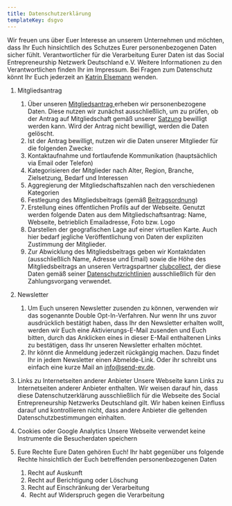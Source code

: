 ```yaml
---
title: Datenschutzerklärung
templateKey: dsgvo
---
```

Wir freuen uns über Euer Interesse an unserem Unternehmen und möchten, dass Ihr Euch hinsichtlich des Schutzes Eurer personenbezogenen Daten sicher fühlt. Verantwortlicher für die Verarbeitung Eurer Daten ist das Social Entrepreneurship Netzwerk Deutschland e.V. Weitere Informationen zu den Verantwortlichen finden Ihr im Impressum. Bei Fragen zum Datenschutz könnt Ihr Euch jederzeit an [Katrin Elsemann](mailto:Katrin.elsemann@send-ev.de) wenden.  

1. Mitgliedsantrag

   1. Über unseren [Mitgliedsantrag ](https://mitglieder.send-ev.de/antrag/)erheben wir personenbezogene Daten. Diese nutzen wir zunächst ausschließlich, um zu prüfen, ob der Antrag auf Mitgliedschaft gemäß unserer [Satzung](https://www.send-ev.de/uploads/satzung.pdf) bewilligt werden kann. Wird der Antrag nicht bewilligt, werden die Daten gelöscht. 
   2. Ist der Antrag bewilligt, nutzen wir die Daten unserer Mitglieder für die folgenden Zwecke:
   3. Kontaktaufnahme und fortlaufende Kommunikation (hauptsächlich via Email oder Telefon)
   4. Kategorisieren der Mitglieder nach Alter, Region, Branche, Zielsetzung, Bedarf und Interessen
   5. Aggregierung der Mitgliedschaftszahlen nach den verschiedenen Kategorien
   6. Festlegung des Mitgliedsbeitrags (gemäß [Beitragsordnung](https://www.send-ev.de/uploads/beitragsordnung.pdf))
   7. Erstellung eines öffentlichen Profils auf der Webseite. Genutzt werden folgende Daten aus dem Mitgliedschaftsantrag: Name, Webseite, betrieblich Emailadresse, Foto bzw. Logo
   8. Darstellen der geografischen Lage auf einer virtuellen Karte. Auch hier bedarf jegliche Veröffentlichung von Daten der expliziten Zustimmung der Mitglieder.
   9. Zur Abwicklung des Mitgliedsbeitrags geben wir Kontaktdaten (ausschließlich Name, Adresse und Email) sowie die Höhe des Mitgliedsbeitrags an unseren Vertragspartner [clubcollect](http://www.clubcollect.com), der diese Daten gemäß seiner [Datenschutzrichtlinien](https://chargingio.s3.amazonaws.com/assets/legal/de-privacy.pdf) ausschließlich für den Zahlungsvorgang verwendet.
2. Newsletter

   1. Um Euch unseren Newsletter zusenden zu können, verwenden wir das sogenannte Double Opt-In-Verfahren. Nur wenn Ihr uns zuvor ausdrücklich bestätigt haben, dass Ihr den Newsletter erhalten wollt, werden wir Euch eine Aktivierungs-E-Mail zusenden und Euch bitten, durch das Anklicken eines in dieser E-Mail enthaltenen Links zu bestätigen, dass Ihr unseren Newsletter erhalten möchtet.
   2. Ihr könnt die Anmeldung jederzeit rückgängig machen. Dazu findet Ihr in jedem Newsletter einen Abmelde-Link. Oder ihr schreibt uns einfach eine kurze Mail an [info@send-ev.de](info@send-ev.de).
3. Links zu Internetseiten anderer Anbieter Unsere Webseite kann Links zu Internetseiten anderer Anbieter enthalten. Wir weisen darauf hin, dass diese Datenschutzerklärung ausschließlich für die Webseite des Social Entrepreneurship Netzwerks Deutschland gilt. Wir haben keinen Einfluss darauf und kontrollieren nicht, dass andere Anbieter die geltenden Datenschutzbestimmungen einhalten.
4. Cookies oder Google Analytics Unsere Webseite verwendet keine Instrumente die Besucherdaten speichern
5. Eure Rechte Eure Daten gehören Euch! Ihr habt gegenüber uns folgende Rechte hinsichtlich der Euch betreffenden personenbezogenen Daten

   1. Recht auf Auskunft
   2. Recht auf Berichtigung oder Löschung
   3. Recht auf Einschränkung der Verarbeitung
   4.  Recht auf Widerspruch gegen die Verarbeitung